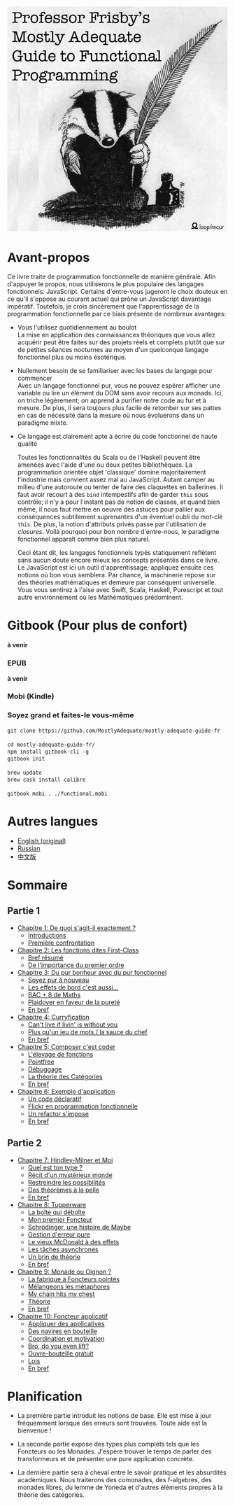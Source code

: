 <img src="images/cover.png"/>

# Avant-propos

Ce livre traite de programmation fonctionnelle de manière générale. Afin d'appuyer le propos,
nous utiliserons le plus populaire des langages fonctionnels: JavaScript. Certains d'entre-vous
jugeront le choix douteux en ce qu'il s'oppose au courant actuel qui prône un JavaScript
davantage impératif.  Toutefois, je crois sincèrement que l'apprentissage de la programmation
fonctionnelle par ce biais présente de nombreux avantages:

- Vous l'utilisez quotidiennement au boulot   
    La mise en application des connaissances théoriques que vous allez acquérir peut être
    faites sur des projets réels et complets plutôt que sur de petites séances nocturnes au
    moyen d'un quelconque langage fonctionnel plus ou moins ésotérique. 

- Nullement besoin de se familiariser avec les bases du langage pour commencer   
    Avec un langage fonctionnel pur, vous ne pouvez espérer afficher une variable ou lire un
    élément du DOM sans avoir recours aux monads. Ici, on triche légèrement; on apprend à
    purifier notre code au fur et à mesure. De plus, il sera toujours plus facile de retomber
    sur ses pattes en cas de nécessité dans la mesure où nous évoluerons dans un paradigme
    mixte. 

- Ce langage est clairement apte à écrire du code fonctionnel de haute qualité

    Toutes les fonctionnalités du Scala ou de l'Haskell peuvent être amenées avec l'aide d'une
    ou deux petites bibliothèques. La programmation orientée objet 'classique' domine
    majoritairement l'industrie mais convient assez mal au JavaScript. Autant camper au
    milieu d'une autoroute ou tenter de faire des claquettes en ballerines. Il faut avoir
    recourt à des `bind` intempestifs afin de garder `this` sous contrôle; il n'y a pour
    l'instant pas de notion de classes, et quand bien même, il nous faut mettre en oeuvre des
    astuces pour pallier aux conséquences subtilement suprenantes d'un éventuel oubli du
    mot-clé `this`. De plus, la notion d'attributs privés passe par l'utilisation de
    *closures*. Voilà pourquoi pour bon nombre d'entre-nous, le paradigme fonctionnel apparaît
    comme bien plus naturel. 

    Ceci étant dit, les langages fonctionnels typés statiquement reflètent sans aucun doute
    encore mieux les concepts présentés dans ce livre. Le JavaScript est ici un outil
    d'apprentissage; appliquez ensuite ces notions où bon vous semblera. Par chance, la
    machinerie repose sur des théories mathématiques et demeure par conséquent universelle.
    Vous vous sentirez à l'aise avec Swift, Scala, Haskell, Purescript et tout autre
    environnement où les Mathématiques prédominent.

# Gitbook (Pour plus de confort)

**à venir**

### EPUB

**à venir**

### Mobi (Kindle)

### Soyez grand et faites-le vous-même

```
git clone https://github.com/MostlyAdequate/mostly-adequate-guide-fr

cd mostly-adequate-guide-fr/
npm install gitbook-cli -g
gitbook init

brew update
brew cask install calibre

gitbook mobi . ./functional.mobi
```

# Autres langues

- [English (original)](https://github.com/MostlyAdequate/mostly-adequate-guide)
- [Russian](https://github.com/MostlyAdequate/mostly-adequate-guide-ru)
- [中文版](https://github.com/llh911001/mostly-adequate-guide-chinese)


# Sommaire

## Partie 1

* [Chapitre 1: De quoi s'agit-il exactement ?](ch1.md)
  * [Introductions](ch1.md#introductions)
  * [Première confrontation](ch1.md#premi-re-confrontation)
* [Chapitre 2: Les fonctions dites First-Class](ch2.md)
  * [Bref résumé](ch2.md#a-quick-review)
  * [De l'importance du premier ordre](ch2.md#why-favor-first-class)
* [Chapitre 3: Du pur bonheur avec du pur fonctionnel](ch3.md)
  * [Soyez pur à nouveau](ch3.md#oh-to-be-pure-again)
  * [Les effets de bord c'est aussi...](ch3.md#side-effects-may-include)
  * [BAC + 8 de Maths](ch3.md#8th-grade-math)
  * [Plaidoyer en faveur de la pureté](ch3.md#the-case-for-purity)
  * [En bref](ch3.md#in-summary)
* [Chapitre 4: Curryfication](ch4.md)
  * [Can't live if livin' is without you](ch4.md#cant-live-if-livin-is-without-you)
  * [Plus qu'un jeu de mots / la sauce du chef](ch4.md#more-than-a-pun--special-sauce)
  * [En bref](ch4.md#in-summary)
* [Chapitre 5: Composer c'est coder](ch5.md)
  * [L'élevage de fonctions](ch5.md#functional-husbandry)
  * [Pointfree](ch5.md#pointfree)
  * [Débuggage](ch5.md#debugging)
  * [La théorie des Catégories](ch5.md#category-theory)
  * [En bref](ch5.md#in-summary)
* [Chapitre 6: Exemple d'application](ch6.md)
  * [Un code déclaratif](ch6.md#declarative-coding)
  * [Flickr en programmation fonctionnelle](ch6.md#a-flickr-of-functional-programming)
  * [Un refactor s'impose](ch6.md#a-principled-refactor)
  * [En bref](ch6.md#in-summary)

## Partie 2

* [Chapitre 7: Hindley-Milner et Moi](ch7.md)
  * [Quel est ton type ?](ch7.md#whats-your-type)
  * [Récit d'un mystérieux monde](ch7.md#tales-from-the-cryptic)
  * [Restreindre les possibilités](ch7.md#narrowing-the-possibility)
  * [Des théorèmes à la pelle](ch7.md#free-as-in-theorem)
  * [En bref](ch7.md#in-summary)
* [Chapitre 8: Tupperware](ch8.md)
  * [La boîte qui déboîte](ch8.md#the-mighty-container)
  * [Mon premier Foncteur](ch8.md#my-first-functor)
  * [Schrödinger, une histoire de Maybe](ch8.md#schrodingers-maybe)
  * [Gestion d'erreur pure](ch8.md#pure-error-handling)
  * [Le vieux McDonald à des effets](ch8.md#old-mcdonald-had-effects)
  * [Les tâches asynchrones](ch8.md#asynchronous-tasks)
  * [Un brin de théorie](ch8.md#a-spot-of-theory)
  * [En bref](ch8.md#in-summary)
* [Chapitre 9: Monade ou Oignon ?](ch9.md)
  * [La fabrique à Foncteurs pointés](ch9.md#pointy-functor-factory)
  * [Mélangeons les métaphores](ch9.md#mixing-metaphors)
  * [My chain hits my chest](ch9.md#my-chain-hits-my-chest)
  * [Théorie](ch9.md#theory)
  * [En bref](ch9.md#in-summary)
* [Chapitre 10: Foncteur applicatif](ch10.md)
  * [Appliquer des applicatives](ch10.md#applying-applicatives)
  * [Des navires en bouteille](ch10.md#ships-in-bottles)
  * [Coordination et motivation](ch10.md#coordination-motivation)
  * [Bro, do you even lift?](ch10.md#bro-do-you-even-lift)
  * [Ouvre-bouteille gratuit](ch10.md#free-can-openers)
  * [Lois](ch10.md#laws)
  * [En bref](ch10.md#in-summary)


# Planification

- La première partie introduit les notions de base. Elle est mise à jour fréquemment lorsque
  des erreurs sont trouvées. Toute aide est la bienvenue !

- La seconde partie expose des types plus complets tels que les Foncteurs ou les Monades.
  J'espère trouver le temps de parler des transformeurs et de présenter une pure application
  concrète.

- La dernière partie sera à cheval entre le savoir pratique et les absurdités académiques. Nous
  traiterons des comonades, des f-algebres, des monades libres, du lemme de Yoneda et d'autres
  éléments propres à la théorie des catégories.
